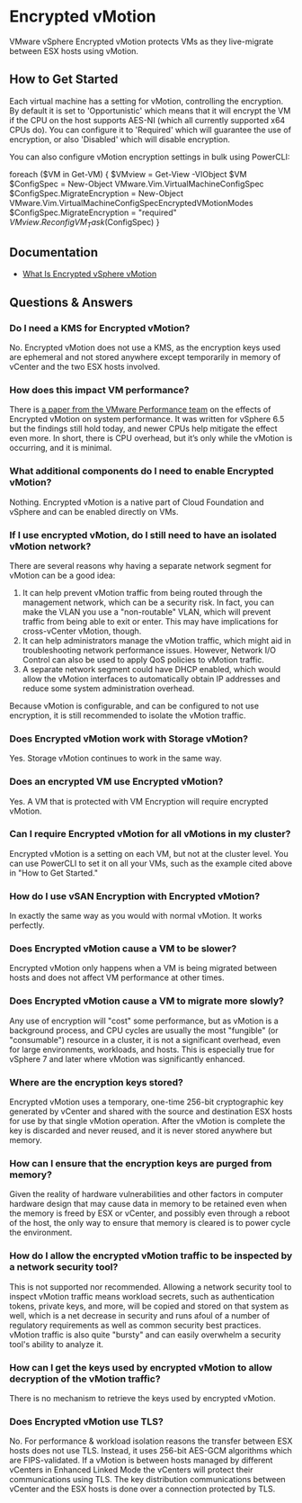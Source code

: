 # Encrypted vMotion

VMware vSphere Encrypted vMotion protects VMs as they live-migrate between ESX hosts using vMotion.

## How to Get Started

Each virtual machine has a setting for vMotion, controlling the encryption. By default it is set to 'Opportunistic' which means that it will encrypt the VM if the CPU on the host supports AES-NI (which all currently supported x64 CPUs do). You can configure it to 'Required' which will guarantee the use of encryption, or also 'Disabled' which will disable encryption.

You can also configure vMotion encryption settings in bulk using PowerCLI:

foreach ($VM in Get-VM) {
    $VMview = Get-View -VIObject $VM
    $ConfigSpec = New-Object VMware.Vim.VirtualMachineConfigSpec
    $ConfigSpec.MigrateEncryption = New-Object VMware.Vim.VirtualMachineConfigSpecEncryptedVMotionModes
    $ConfigSpec.MigrateEncryption = "required"
    $VMview.ReconfigVM_Task($ConfigSpec)
}

## Documentation

- [What Is Encrypted vSphere vMotion](https://techdocs.broadcom.com/us/en/vmware-cis/vsphere/vsphere/8-0/vcenter-and-host-management-8-0/migrating-virtual-machines-host-management/encrypted-vsphere-vmotion-host-management.html)

## Questions & Answers

### Do I need a KMS for Encrypted vMotion?

No. Encrypted vMotion does not use a KMS, as the encryption keys used are ephemeral and not stored anywhere except temporarily in memory of vCenter and the two ESX hosts involved.

### How does this impact VM performance?

There is [a paper from the VMware Performance team](https://www.vmware.com/content/dam/digitalmarketing/vmware/en/pdf/techpaper/performance/encrypted-vmotion-vsphere65-perf.pdf) on the effects of Encrypted vMotion on system performance. It was written for vSphere 6.5 but the findings still hold today, and newer CPUs help mitigate the effect even more. In short, there is CPU overhead, but it’s only while the vMotion is occurring, and it is minimal.

### What additional components do I need to enable Encrypted vMotion?

Nothing. Encrypted vMotion is a native part of Cloud Foundation and vSphere and can be enabled directly on VMs.

### If I use encrypted vMotion, do I still need to have an isolated vMotion network?

There are several reasons why having a separate network segment for vMotion can be a good idea:

1. It can help prevent vMotion traffic from being routed through the management network, which can be a security risk. In fact, you can make the VLAN you use a "non-routable" VLAN, which will prevent traffic from being able to exit or enter. This may have implications for cross-vCenter vMotion, though.
2. It can help administrators manage the vMotion traffic, which might aid in troubleshooting network performance issues. However, Network I/O Control can also be used to apply QoS policies to vMotion traffic.
3. A separate network segment could have DHCP enabled, which would allow the vMotion interfaces to automatically obtain IP addresses and reduce some system administration overhead.

Because vMotion is configurable, and can be configured to not use encryption, it is still recommended to isolate the vMotion traffic.

### Does Encrypted vMotion work with Storage vMotion?

Yes. Storage vMotion continues to work in the same way.

### Does an encrypted VM use Encrypted vMotion?

Yes. A VM that is protected with VM Encryption will require encrypted vMotion.

### Can I require Encrypted vMotion for all vMotions in my cluster?

Encrypted vMotion is a setting on each VM, but not at the cluster level. You can use PowerCLI to set it on all your VMs, such as the example cited above in "How to Get Started."

### How do I use vSAN Encryption with Encrypted vMotion?

In exactly the same way as you would with normal vMotion. It works perfectly.

### Does Encrypted vMotion cause a VM to be slower?

Encrypted vMotion only happens when a VM is being migrated between hosts and does not affect VM performance at other times.

### Does Encrypted vMotion cause a VM to migrate more slowly?

Any use of encryption will "cost" some performance, but as vMotion is a background process, and CPU cycles are usually the most "fungible" (or "consumable") resource in a cluster, it is not a significant overhead, even for large environments, workloads, and hosts. This is especially true for vSphere 7 and later where vMotion was significantly enhanced.

### Where are the encryption keys stored?

Encrypted vMotion uses a temporary, one-time 256-bit cryptographic key generated by vCenter and shared with the source and destination ESX hosts for use by that single vMotion operation. After the vMotion is complete the key is discarded and never reused, and it is never stored anywhere but memory.

### How can I ensure that the encryption keys are purged from memory?

Given the reality of hardware vulnerabilities and other factors in computer hardware design that may cause data in memory to be retained even when the memory is freed by ESX or vCenter, and possibly even through a reboot of the host, the only way to ensure that memory is cleared is to power cycle the environment.

### How do I allow the encrypted vMotion traffic to be inspected by a network security tool?

This is not supported nor recommended. Allowing a network security tool to inspect vMotion traffic means workload secrets, such as authentication tokens, private keys, and more, will be copied and stored on that system as well, which is a net decrease in security and runs afoul of a number of regulatory requirements as well as common security best practices. vMotion traffic is also quite "bursty" and can easily overwhelm a security tool's ability to analyze it.

### How can I get the keys used by encrypted vMotion to allow decryption of the vMotion traffic?

There is no mechanism to retrieve the keys used by encrypted vMotion.

### Does Encrypted vMotion use TLS?

No. For performance & workload isolation reasons the transfer between ESX hosts does not use TLS. Instead, it uses 256-bit AES-GCM algorithms which are FIPS-validated. If a vMotion is between hosts managed by different vCenters in Enhanced Linked Mode the vCenters will protect their communications using TLS. The key distribution communications between vCenter and the ESX hosts is done over a connection protected by TLS.